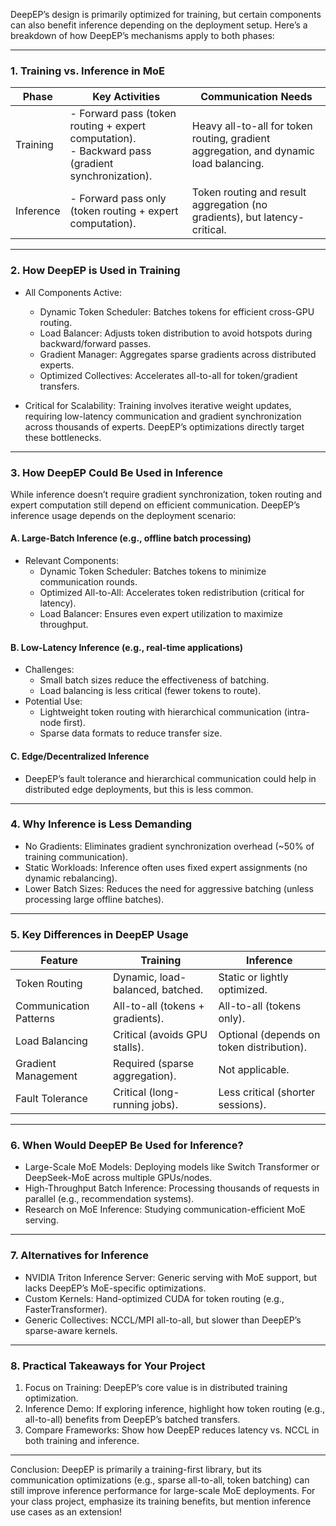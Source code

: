 DeepEP’s design is primarily optimized for training, but certain components can also benefit inference depending on the deployment setup. Here’s a breakdown of how DeepEP’s mechanisms apply to both phases:

---

### 1. Training vs. Inference in MoE

| Phase   | Key Activities                                                                 | Communication Needs                                                                 |
|-------------|-----------------------------------------------------------------------------------|----------------------------------------------------------------------------------------|
| Training | - Forward pass (token routing + expert computation).<br>- Backward pass (gradient synchronization). | Heavy all-to-all for token routing, gradient aggregation, and dynamic load balancing. |
| Inference| - Forward pass only (token routing + expert computation).                        | Token routing and result aggregation (no gradients), but latency-critical.            |

---

### 2. How DeepEP is Used in Training

- All Components Active:
  - Dynamic Token Scheduler: Batches tokens for efficient cross-GPU routing.
  - Load Balancer: Adjusts token distribution to avoid hotspots during backward/forward passes.
  - Gradient Manager: Aggregates sparse gradients across distributed experts.
  - Optimized Collectives: Accelerates all-to-all for token/gradient transfers.

- Critical for Scalability:
  Training involves iterative weight updates, requiring low-latency communication and gradient synchronization across thousands of experts. DeepEP’s optimizations directly target these bottlenecks.

---

### 3. How DeepEP Could Be Used in Inference

While inference doesn’t require gradient synchronization, token routing and expert computation still depend on efficient communication. DeepEP’s inference usage depends on the deployment scenario:

#### A. Large-Batch Inference (e.g., offline batch processing)

- Relevant Components:
  - Dynamic Token Scheduler: Batches tokens to minimize communication rounds.
  - Optimized All-to-All: Accelerates token redistribution (critical for latency).
  - Load Balancer: Ensures even expert utilization to maximize throughput.

#### B. Low-Latency Inference (e.g., real-time applications)

- Challenges:
  - Small batch sizes reduce the effectiveness of batching.
  - Load balancing is less critical (fewer tokens to route).
- Potential Use:
  - Lightweight token routing with hierarchical communication (intra-node first).
  - Sparse data formats to reduce transfer size.

#### C. Edge/Decentralized Inference

- DeepEP’s fault tolerance and hierarchical communication could help in distributed edge deployments, but this is less common.

---

### 4. Why Inference is Less Demanding

- No Gradients: Eliminates gradient synchronization overhead (~50% of training communication).
- Static Workloads: Inference often uses fixed expert assignments (no dynamic rebalancing).
- Lower Batch Sizes: Reduces the need for aggressive batching (unless processing large offline batches).

---

### 5. Key Differences in DeepEP Usage

| Feature               | Training                                | Inference                              |
|---------------------------|--------------------------------------------|--------------------------------------------|
| Token Routing              | Dynamic, load-balanced, batched.           | Static or lightly optimized.               |
| Communication Patterns     | All-to-all (tokens + gradients).           | All-to-all (tokens only).                  |
| Load Balancing             | Critical (avoids GPU stalls).              | Optional (depends on token distribution).  |
| Gradient Management        | Required (sparse aggregation).             | Not applicable.                            |
| Fault Tolerance            | Critical (long-running jobs).              | Less critical (shorter sessions).          |

---

### 6. When Would DeepEP Be Used for Inference?

- Large-Scale MoE Models: Deploying models like Switch Transformer or DeepSeek-MoE across multiple GPUs/nodes.
- High-Throughput Batch Inference: Processing thousands of requests in parallel (e.g., recommendation systems).
- Research on MoE Inference: Studying communication-efficient MoE serving.

---

### 7. Alternatives for Inference

- NVIDIA Triton Inference Server: Generic serving with MoE support, but lacks DeepEP’s MoE-specific optimizations.
- Custom Kernels: Hand-optimized CUDA for token routing (e.g., FasterTransformer).
- Generic Collectives: NCCL/MPI all-to-all, but slower than DeepEP’s sparse-aware kernels.

---

### 8. Practical Takeaways for Your Project

1. Focus on Training: DeepEP’s core value is in distributed training optimization.
2. Inference Demo: If exploring inference, highlight how token routing (e.g., all-to-all) benefits from DeepEP’s batched transfers.
3. Compare Frameworks: Show how DeepEP reduces latency vs. NCCL in both training and inference.

---

Conclusion: DeepEP is primarily a training-first library, but its communication optimizations (e.g., sparse all-to-all, token batching) can still improve inference performance for large-scale MoE deployments. For your class project, emphasize its training benefits, but mention inference use cases as an extension!
